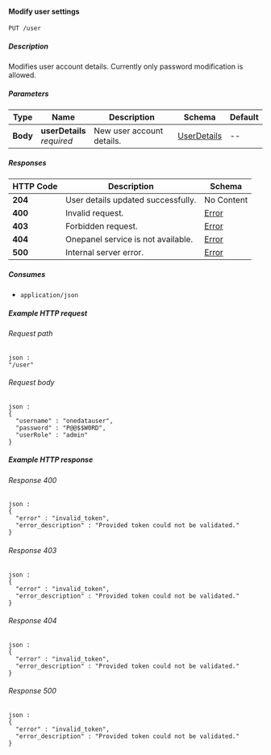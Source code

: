 
<a name="modify_user"></a>
#### Modify user settings
```
PUT /user
```


##### Description
Modifies user account details. Currently only password modification is allowed.


##### Parameters

|Type|Name|Description|Schema|Default|
|---|---|---|---|---|
|**Body**|**userDetails**  <br>*required*|New user account details.|[UserDetails](../definitions/UserDetails.md#userdetails)|--|


##### Responses

|HTTP Code|Description|Schema|
|---|---|---|
|**204**|User details updated successfully.|No Content|
|**400**|Invalid request.|[Error](../definitions/Error.md#error)|
|**403**|Forbidden request.|[Error](../definitions/Error.md#error)|
|**404**|Onepanel service is not available.|[Error](../definitions/Error.md#error)|
|**500**|Internal server error.|[Error](../definitions/Error.md#error)|


##### Consumes

* `application/json`


##### Example HTTP request

###### Request path
```
json :
"/user"
```


###### Request body
```
json :
{
  "username" : "onedatauser",
  "password" : "P@@$$W0RD",
  "userRole" : "admin"
}
```


##### Example HTTP response

###### Response 400
```
json :
{
  "error" : "invalid_token",
  "error_description" : "Provided token could not be validated."
}
```


###### Response 403
```
json :
{
  "error" : "invalid_token",
  "error_description" : "Provided token could not be validated."
}
```


###### Response 404
```
json :
{
  "error" : "invalid_token",
  "error_description" : "Provided token could not be validated."
}
```


###### Response 500
```
json :
{
  "error" : "invalid_token",
  "error_description" : "Provided token could not be validated."
}
```



